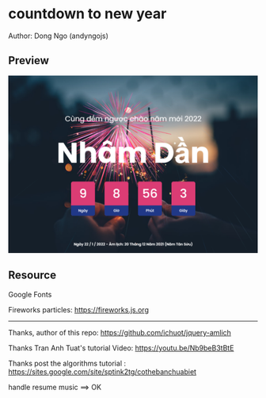 # countdown to new year

Author: Dong Ngo (andyngojs)

## Preview

![CountDown-NewYear](\assets\img\preview-1.png)

## Resource

Google Fonts

Fireworks particles: https://fireworks.js.org

<hr>

Thanks, author of this repo: https://github.com/ichuot/jquery-amlich

Thanks Tran Anh Tuat's tutorial Video: https://youtu.be/Nb9beB3tBtE

Thanks post the algorithms tutorial : https://sites.google.com/site/sptink2tg/cothebanchuabiet

handle resume music ==> OK
